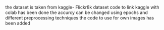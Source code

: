 the dataset is taken from kaggle- Flickr8k dataset
code to link kaggle with colab has been done
the accurcy can be changed using epochs and different preprocessing techniques
the code to use for own images has been added
